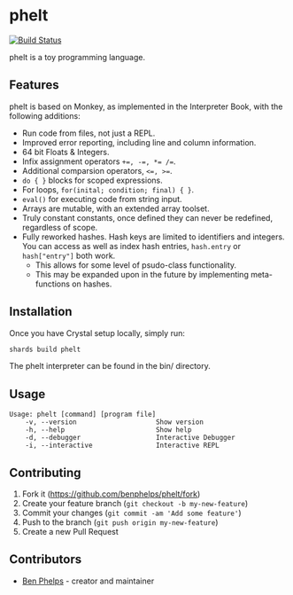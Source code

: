 # phelt

[![Build Status](https://travis-ci.com/benphelps/phelt.svg?branch=master)](https://travis-ci.com/benphelps/phelt)

phelt is a toy programming language.

## Features

phelt is based on Monkey, as implemented in the Interpreter Book, with the following additions:

* Run code from files, not just a REPL.
* Improved error reporting, including line and column information.
* 64 bit Floats & Integers.
* Infix assignment operators `+=, -=, *= /=`.
* Additional comparsion operators, `<=, >=`.
* `do { }` blocks for scoped expressions.
* For loops, `for(inital; condition; final) { }`.
* `eval()` for executing code from string input.
* Arrays are mutable, with an extended array toolset.
* Truly constant constants, once defined they can never be redefined, regardless of scope.
* Fully reworked hashes. Hash keys are limited to identifiers and integers. You can access as well as index hash entries, `hash.entry` or `hash["entry"]` both work.
  * This allows for some level of psudo-class functionality.
  * This may be expanded upon in the future by implementing meta-functions on hashes.

## Installation

Once you have Crystal setup locally, simply run:

```sh
shards build phelt
```

The phelt interpreter can be found in the bin/ directory.

## Usage

```
Usage: phelt [command] [program file]
    -v, --version                    Show version
    -h, --help                       Show help
    -d, --debugger                   Interactive Debugger
    -i, --interactive                Interactive REPL
```

## Contributing

1. Fork it (<https://github.com/benphelps/phelt/fork>)
2. Create your feature branch (`git checkout -b my-new-feature`)
3. Commit your changes (`git commit -am 'Add some feature'`)
4. Push to the branch (`git push origin my-new-feature`)
5. Create a new Pull Request

## Contributors

- [Ben Phelps](https://github.com/benphelps) - creator and maintainer
